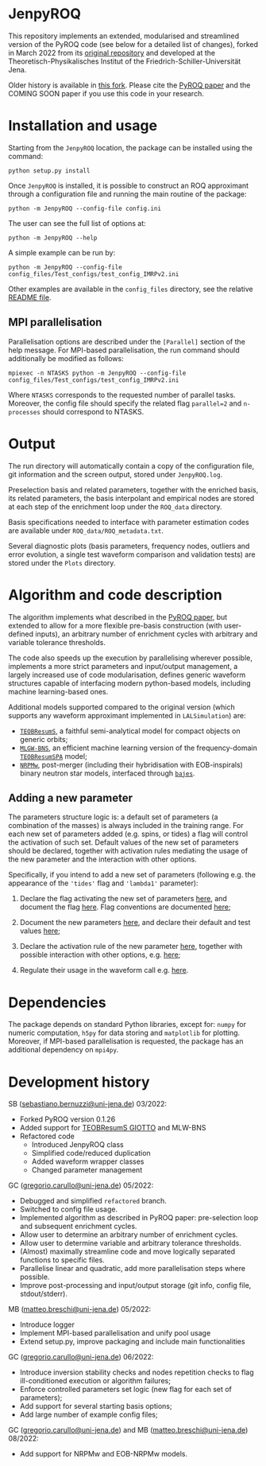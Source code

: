 # JenpyROQ
This repository implements an extended, modularised and streamlined version of the PyROQ code (see below for a detailed list of changes), forked in March 2022 from its [original repository](https://github.com/qihongcat/PyROQ) and developed at the Theoretisch-Physikalisches Institut of the Friedrich-Schiller-Universität Jena. 

Older history is available in [this fork](https://github.com/bernuzzi/PyROQ/tree/master/PyROQ).
Please cite the [PyROQ paper](https://arxiv.org/abs/2009.13812) and the COMING SOON paper if you use this code in your research. 

# Installation and usage

Starting from the `JenpyROQ` location, 
the package can be installed using the command:

    python setup.py install

Once  `JenpyROQ` is  installed, it is possible to construct an ROQ approximant through a configuration file and running the main routine of the package:

    python -m JenpyROQ --config-file config.ini

The user can see the full list of options at:

    python -m JenpyROQ --help

A simple example can be run by:

    python -m JenpyROQ --config-file config_files/Test_configs/test_config_IMRPv2.ini

Other examples are available in the `config_files` directory, see the relative [README file](https://github.com/bernuzzi/PyROQ/blob/master/config_files/Test_configs/README.md).

## MPI parallelisation

Parallelisation options are described under the `[Parallel]` section of the help message.
For MPI-based parallelisation, the run command should additionally be modified as follows:
    
    mpiexec -n NTASKS python -m JenpyROQ --config-file config_files/Test_configs/test_config_IMRPv2.ini
    
Where `NTASKS` corresponds to the requested number of parallel tasks. 
Moreover, the config file should specify the related flag `parallel=2`  and `n-processes` should correspond to NTASKS.  


# Output

The run directory will automatically contain a copy of the configuration file, git information and the screen output, stored under `JenpyROQ.log`.

Preselection basis and related parameters, together with the enriched basis, its related parameters, the basis interpolant and empirical nodes are stored at each step of the enrichment loop under the `ROQ_data` directory.

Basis specifications needed to interface with parameter estimation codes are available under `ROQ_data/ROQ_metadata.txt`.

Several diagnostic plots (basis parameters, frequency nodes, outliers and error evolution, a single test waveform comparison and validation tests) are stored under the `Plots` directory.

# Algorithm and code description

The algorithm implements what described in the [PyROQ paper](https://arxiv.org/abs/2009.13812), but extended to allow for a more flexible pre-basis construction (with user-defined inputs), an arbitrary number of enrichment cycles with arbitrary and variable tolerance thresholds.

The code also speeds up the execution by parallelising wherever possible, implements a more strict parameters and input/output management, a largely increased use of code modularisation, defines generic waveform structures capable of interfacing modern python-based models, including machine learning-based ones.

Additional models supported compared to the original version (which supports any waveform approximant implemented in `LALSimulation`) are: 

   * [`TEOBResumS`](https://bitbucket.org/eob_ihes/teobresums/src/master/README.md), a faithful semi-analytical model for compact objects on generic orbits;  
   * [`MLGW-BNS`](https://pypi.org/project/mlgw-bns/), an efficient machine learning version of the frequency-domain [`TEOBResumSPA`](https://arxiv.org/abs/2012.00027) model; 
   * [`NRPMw`](https://arxiv.org/abs/2205.09112), post-merger (including their hybridisation with EOB-inspirals) binary neutron star models, interfaced through [`bajes`](https://github.com/matteobreschi/bajes).

## Adding a new parameter

The parameters structure logic is: a default set of parameters (a combination of the masses) is always included in the training range. For each new set of parameters added (e.g. spins, or tides) a flag will control the activation of such set. Default values of the new set of parameters should be declared, together with activation rules mediating the usage of the new parameter and the interaction with other options.

Specifically, if you intend to add a new set of parameters (following e.g. the appearance of the `'tides'` flag and `'lambda1'` parameter):

1. Declare the flag activating the new set of parameters [here](https://github.com/GCArullo/JenpyROQ/blob/2423ef8fffe14b2c996b3a6bfd36743b929f1bc4/JenpyROQ/initialise.py#L262), and document the flag [here](https://github.com/GCArullo/JenpyROQ/blob/2423ef8fffe14b2c996b3a6bfd36743b929f1bc4/JenpyROQ/initialise.py#LL58C16-L58C21). Flag conventions are documented [here](https://github.com/GCArullo/JenpyROQ/blob/2423ef8fffe14b2c996b3a6bfd36743b929f1bc4/JenpyROQ/initialise.py#L29);

2. Document the new parameters [here](https://github.com/GCArullo/JenpyROQ/blob/2423ef8fffe14b2c996b3a6bfd36743b929f1bc4/JenpyROQ/initialise.py#L119), and declare their default and test values [here](https://github.com/GCArullo/JenpyROQ/blob/2423ef8fffe14b2c996b3a6bfd36743b929f1bc4/JenpyROQ/initialise.py#L192);

3. Declare the activation rule of the new parameter [here](https://github.com/GCArullo/JenpyROQ/blob/2423ef8fffe14b2c996b3a6bfd36743b929f1bc4/JenpyROQ/initialise.py#L156), together with possible interaction with other options, e.g. [here](https://github.com/GCArullo/JenpyROQ/blob/2423ef8fffe14b2c996b3a6bfd36743b929f1bc4/JenpyROQ/initialise.py#L138); 

4. Regulate their usage in the waveform call e.g. [here](https://github.com/GCArullo/JenpyROQ/blob/2423ef8fffe14b2c996b3a6bfd36743b929f1bc4/JenpyROQ/waveform_wrappers.py#L316).

# Dependencies

The package depends on standard Python libraries, except for: `numpy` for numeric computation, `h5py` for data storing and `matplotlib` for plotting. Moreover, if MPI-based parallelisation is requested, the package has an additional dependency on `mpi4py`.

# Development history

SB (sebastiano.bernuzzi@uni-jena.de) 03/2022:
   * Forked PyROQ version 0.1.26
   * Added support for [TEOBResumS GIOTTO](https://bitbucket.org/eob_ihes/teobresums/src/master/) and MLW-BNS
   * Refactored code
     - Introduced JenpyROQ class
     - Simplified code/reduced duplication
     - Added waveform wrapper classes
     - Changed parameter management

GC (gregorio.carullo@uni-jena.de) 05/2022:
  * Debugged and simplified `refactored` branch.
  * Switched to config file usage.
  * Implemented algorithm as described in PyROQ paper: pre-selection loop and subsequent enrichment cycles.
  * Allow user to determine an arbitrary number of enrichment cycles.
  * Allow user to determine variable and arbitrary tolerance thresholds.
  * (Almost) maximally streamline code and move logically separated functions to specific files.
  * Parallelise linear and quadratic, add more parallelisation steps where possible.
  * Improve post-processing and input/output storage (git info, config file, stdout/stderr).
  
MB (matteo.breschi@uni-jena.de) 05/2022:
  
  * Introduce logger
  * Implement MPI-based parallelisation and unify pool usage
  * Extend setup.py, improve packaging and include main functionalities
  
GC (gregorio.carullo@uni-jena.de) 06/2022:
  
  * Introduce inversion stability checks and nodes repetition checks to flag ill-conditioned execution or algorithm failures;
  * Enforce controlled parameters set logic (new flag for each set of parameters);
  * Add support for several starting basis options;
  * Add large number of example config files;

GC (gregorio.carullo@uni-jena.de) and MB (matteo.breschi@uni-jena.de) 08/2022:

  * Add support for NRPMw and EOB-NRPMw models.
